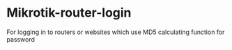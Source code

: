 # Mikrotik-router-login

For logging in to routers or websites which use MD5 calculating function for password
